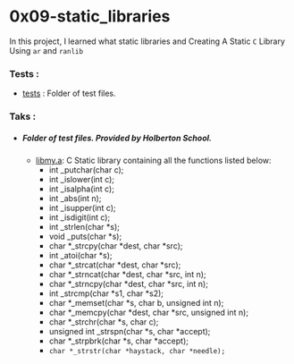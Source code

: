 # 0x09-static_libraries

In this project, I learned what static libraries and Creating A Static `C` Library Using `ar` and `ranlib`

### Tests :
 + [tests](https://github.com/BigGtpoint/alx-low_level_programming/tree/main/0x08-static_libraries/tests) : Folder of test files.

### Taks :
 + ##### Folder of test files. Provided by Holberton School.
   - [libmy.a](https://github.com/BigGtpoint/alx-low_level_programming/tree/main/0x08-static_libraries/libmy.a): C Static library containing all the functions listed below:
      - int _putchar(char c);
      - int _islower(int c);
      - int _isalpha(int c);
      - int _abs(int n);
      - int _isupper(int c);
      - int _isdigit(int c);
      - int _strlen(char *s);
      - void _puts(char *s);
      - char *_strcpy(char *dest, char *src);
      - int _atoi(char *s);
      - char *_strcat(char *dest, char *src);
      - char *_strncat(char *dest, char *src, int n);
      - char *_strncpy(char *dest, char *src, int n);
      - int _strcmp(char *s1, char *s2);
      - char *_memset(char *s, char b, unsigned int n);
      - char *_memcpy(char *dest, char *src, unsigned int n);
      - char *_strchr(char *s, char c);
      - unsigned int _strspn(char *s, char *accept);
      - char *_strpbrk(char *s, char *accept);
      - `char *_strstr(char *haystack, char *needle);`

